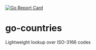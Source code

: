 [![Go Report Card](https://goreportcard.com/badge/github.com/mikekonan/go-countries)](https://goreportcard.com/report/github.com/mikekonan/go-countries)
# go-countries
Lightweight lookup over ISO-3166 codes
